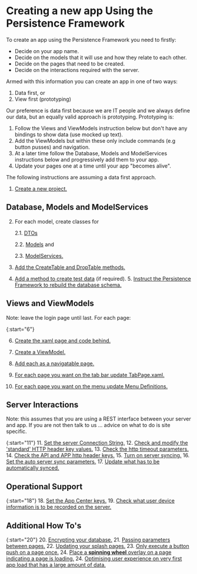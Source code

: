 # Creating a new app Using the Persistence Framework

To create an app using the Persistence Framework you need to firstly:
* Decide on your app name.
* Decide on the models that it will use and how they relate to each other.
* Decide on the pages that need to be created.
* Decide on the interactions required with the server.

Armed with this information you can create an app in one of two ways:
1. Data first, or
2. View first (prototyping)

Our preference is data first because we are IT people and we always define our data, but an equally valid approach is prototyping. Prototyping is:
1. Follow the Views and ViewModels instruction below but don't have any bindings to show data (use mocked up text).
2. Add the ViewModels but within these only include commands (e.g button pusses) and navigation.
3. At a later time follow the Database, Models and ModelServices instructions below and progressively add them to your app.
4. Update your pages one at a time until your app "becomes alive".

The following instructions are assuming a data first approach.

1. [Create a new project.](https://melbourne-app-development.github.io/PersistenceFramework/CreatingANewAppDetail#CreateAppProject)


## Database, Models and ModelServices

2. For each model, create classes for 

   2.1. [DTOs](https://melbourne-app-development.github.io/PersistenceFramework/CreatingANewAppDetail#DTOs)

   2.2. [Models](https://melbourne-app-development.github.io/PersistenceFramework/CreatingANewAppDetail#Models) and

   2.3. [ModelServices.](https://melbourne-app-development.github.io/PersistenceFramework/CreatingANewAppDetail#ModelServices)

3. [Add the CreateTable and DropTable methods.](https://melbourne-app-development.github.io/PersistenceFramework/CreatingANewAppDetail#CreateDrop)
4. [Add a method to create test data](https://melbourne-app-development.github.io/PersistenceFramework/CreatingANewAppDetail#TestData) (if required).
5. [Instruct the Persistence Framework to rebuild the database schema.](https://melbourne-app-development.github.io/PersistenceFramework/CreatingANewAppDetail#CurrentDBVersion)


## Views and ViewModels

Note: leave the login page until last.
For each page:

{:start="6"}

6. [Create the xaml page and code behind.](https://melbourne-app-development.github.io/PersistenceFramework/CreatingANewAppDetail#CreateView)

7. [Create a ViewModel.](https://melbourne-app-development.github.io/PersistenceFramework/CreatingANewAppDetail#ViewModel)

8. [Add each as a navigatable page.](https://melbourne-app-development.github.io/PersistenceFramework/CreatingANewAppDetail#RegisterForNavigation)
9. [For each page you want on the tab bar update TabPage.xaml.](https://melbourne-app-development.github.io/PersistenceFramework/CreatingANewAppDetail#TabPage)
10. [For each page you want on the menu update Menu Definitions.](https://melbourne-app-development.github.io/PersistenceFramework/CreatingANewAppDetail#Menu)

## Server Interactions

Note: this assumes that you are using a REST interface between your server and app. If you are not then talk to us ... advice on what to do is site specific.

{:start="11"}
11. [Set the server Connection String.](https://melbourne-app-development.github.io/PersistenceFramework/CreatingANewAppDetail#DTOs)
12. [Check and modify the 'standard' HTTP header key values.](https://melbourne-app-development.github.io/PersistenceFramework/CreatingANewAppDetail#DTOs)
13. [Check the http timeout parameters.](https://melbourne-app-development.github.io/PersistenceFramework/CreatingANewAppDetail#DTOs)
14. [Check the API and APP http header keys.](https://melbourne-app-development.github.io/PersistenceFramework/CreatingANewAppDetail#DTOs)
15. [Turn on server syncing.](https://melbourne-app-development.github.io/PersistenceFramework/CreatingANewAppDetail#DTOs)
16. [Set the auto server sync parameters.](https://melbourne-app-development.github.io/PersistenceFramework/CreatingANewAppDetail#DTOs)
17. [Update what has to be automatically synced.](https://melbourne-app-development.github.io/PersistenceFramework/CreatingANewAppDetail#DTOs)

## Operational Support

{:start="18"}
18. [Set the App Center keys.](https://melbourne-app-development.github.io/PersistenceFramework/CreatingANewAppDetail#DTOs)
19. [Check what user device information is to be recorded on the server.](https://melbourne-app-development.github.io/PersistenceFramework/CreatingANewAppDetail#DTOs)

## Additional How To's

{:start="20"}
20. [Encrypting your database.](https://melbourne-app-development.github.io/PersistenceFramework/CreatingANewAppDetail#DTOs)
21. [Passing parameters between pages.](https://melbourne-app-development.github.io/PersistenceFramework/CreatingANewAppDetail#DTOs)
22. [Updating your splash pages.](https://melbourne-app-development.github.io/PersistenceFramework/CreatingANewAppDetail#DTOs)
23. [Only execute a button push on a page once.](https://melbourne-app-development.github.io/PersistenceFramework/CreatingANewAppDetail#DTOs)
24. [Place a __spinning wheel__ overlay on a page indicating a page is loading.](https://melbourne-app-development.github.io/PersistenceFramework/CreatingANewAppDetail#DTOs)
24. [Optimising user experience on very first app load that has a large amount of data.](https://melbourne-app-development.github.io/PersistenceFramework/CreatingANewAppDetail#DTOs)


